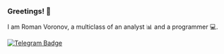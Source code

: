### Greetings! 👋

I am Roman Voronov, a multiclass of an analyst 📊 and a programmer 💻.

[![Telegram Badge](https://img.shields.io/badge/-rioran-blue?style=flat-square&logo=Telegram&logoColor=white&link=https://www.t.me/rioran)](https://www.t.me/rioran)
<!--
**Rioran/Rioran** is a ✨ _special_ ✨ repository because its `README.md` (this file) appears on your GitHub profile.

Here are some ideas to get you started:

- 🔭 I’m currently working on ...
- 🌱 I’m currently learning ...
- 👯 I’m looking to collaborate on ...
- 🤔 I’m looking for help with ...
- 💬 Ask me about ...
- 📫 How to reach me: ...
- 😄 Pronouns: ...
- ⚡ Fun fact: ...
-->
